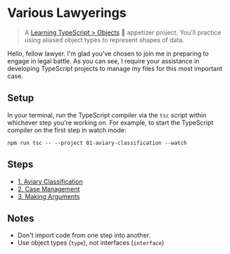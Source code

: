 # Various Lawyerings

> A [Learning TypeScript > Objects](https://learning-typescript.com/objects) 🥗 appetizer project.
> You'll practice using aliased object types to represent shapes of data.

Hello, fellow lawyer.
I'm glad you've chosen to join me in preparing to engage in legal battle.
As you can see, I require your assistance in developing TypeScript projects to manage my files for this most important case.

## Setup

In your terminal, run the TypeScript compiler via the `tsc` script within whichever step you're working on.
For example, to start the TypeScript compiler on the first step in watch mode:

```shell
npm run tsc -- --project 01-aviary-classification --watch
```

## Steps

- [1. Aviary Classification](./01-aviary-classification)
- [2. Case Management](./02-case-management)
- [3. Making Arguments](./03-making-arguments)

## Notes

- Don't import code from one step into another.
- Use object types (`type`), not interfaces (`interface`)
